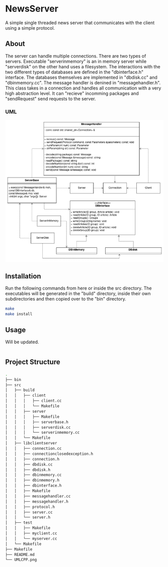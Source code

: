 # NewsServer

A simple single threaded news server that communicates with the client using a simple protocol.

## About

The server can handle multiple connections. There are two types of servers. Executable "serverinmemory" is an in memory server while "serverdisk" on the other hand uses a filesystem. The interactions with the two different types of databases are defined in the "dbinterface.h" interface. The databases themselves are implemented in "dbdisk.cc" and "dbinmemory.cc". The message handler is denined in "messagehandler.h". This class takes in a connection and handles all communication with a very high abstraction level. It can "recieve" incomming packages and "sendRequest" send requests to the server.

### UML

![UML diagram](./UMLCPP.png)

## Installation

Run the following commands from here or inside the src directory. The executables will be generated in the "build" directory, inside their own subdirectories and then copied over to the "bin" directory.

```bash
make
make install
```

## Usage

Will be updated.

```bash

```

## Project Structure

```bash
.
├── bin
├── src
│   ├── build
│   │   ├── client
│   │   │   ├── client.cc
│   │   │   └── Makefile
│   │   ├── server
│   │   │   ├── Makefile
│   │   │   ├── serverbase.h
│   │   │   ├── serverdisk.cc
│   │   │   └── serverinmemory.cc
│   │   └── Makefile
│   ├── libclientserver
│   │   ├── connection.cc
│   │   ├── connectionclosedexception.h
│   │   ├── connection.h
│   │   ├── dbdisk.cc
│   │   ├── dbdisk.h
│   │   ├── dbinmemory.cc
│   │   ├── dbinmemory.h
│   │   ├── dbinterface.h
│   │   ├── Makefile
│   │   ├── messagehandler.cc
│   │   ├── messagehandler.h
│   │   ├── protocol.h
│   │   ├── server.cc
│   │   └── server.h
│   ├── test
│   │   ├── Makefile
│   │   ├── myclient.cc
│   │   └── myserver.cc
│   └── Makefile
├── Makefile
├── README.md
└── UMLCPP.png
```
